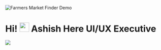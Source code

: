 ![Farmers Market Finder Demo](https://yadavashishdhirendra.github.io/Testing-Data.github.io/IMG/ezgif.com-gif-maker.gif)

# Hi! <img src="https://raw.githubusercontent.com/MartinHeinz/MartinHeinz/master/wave.gif" width="30px"> Ashish Here UI/UX Executive

<img align="center" src="https://github-readme-stats.vercel.app/api/<CARD_TYPE>/?username=<USERNAME>&theme=<THEME_NAME>" />


